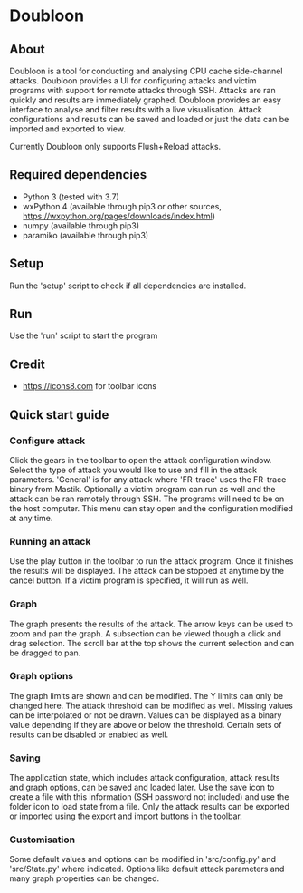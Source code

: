 # Doubloon
 

## About
Doubloon is a tool for conducting and analysing CPU cache side-channel attacks. Doubloon provides a UI for configuring attacks and victim programs with support for remote attacks through SSH. Attacks are ran quickly and results are immediately graphed. Doubloon provides an easy interface to analyse and filter results with a live visualisation. Attack configurations and results can be saved and loaded or just the data can be imported and exported to view.

Currently Doubloon only supports Flush+Reload attacks.


## Required dependencies
- Python 3 (tested with 3.7)
- wxPython 4 (available through pip3 or other sources, https://wxpython.org/pages/downloads/index.html)
- numpy (available through pip3)
- paramiko (available through pip3)


## Setup
Run the 'setup' script to check if all dependencies are installed.


## Run
Use the 'run' script to start the program


## Credit
- https://icons8.com for toolbar icons 


## Quick start guide

### Configure attack
Click the gears in the toolbar to open the attack configuration window. Select the type of attack you would like to use and fill in the attack parameters. 'General' is for any attack where 'FR-trace' uses the FR-trace binary from Mastik. Optionally a victim program can run as well and the attack can be ran remotely through SSH. The programs will need to be on the host computer. This menu can stay open and the configuration modified at any time.

### Running an attack
Use the play button in the toolbar to run the attack program. Once it finishes the results will be displayed. The attack can be stopped at anytime by the cancel button. If a victim program is specified, it will run as well.

### Graph
The graph presents the results of the attack. The arrow keys can be used to zoom and pan the graph. A subsection can be viewed though a click and drag selection. The scroll bar at the top shows the current selection and can be dragged to pan. 

### Graph options
The graph limits are shown and can be modified. The Y limits can only be changed here. The attack threshold can be modified as well. Missing values can be interpolated or not be drawn. Values can be displayed as a binary value depending if they are above or below the threshold. Certain sets of results can be disabled or enabled as well.

### Saving
The application state, which includes attack configuration, attack results and graph options, can be saved and loaded later. Use the save icon to create a file with this information (SSH password not included) and use the folder icon to load state from a file. Only the attack results can be exported or imported using the export and import buttons in the toolbar.

### Customisation
Some default values and options can be modified in 'src/config.py' and 'src/State.py' where indicated. Options like default attack parameters and many graph properties can be changed.

